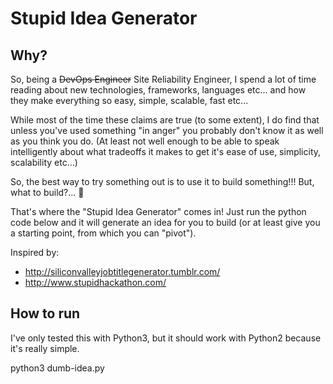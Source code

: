 # Stupid Idea Generator

## Why?

So, being a ~~DevOps Engineer~~ Site Reliability Engineer, I spend a lot of time reading about new technologies,
frameworks, languages etc... and how they make everything so easy, simple, scalable, fast etc...

While most of the time these claims are true (to some extent), I do find that unless you've used something "in anger"
you probably don't know it as well as you think you do. (At least not well enough to be able to speak intelligently about what
tradeoffs it makes to get it's ease of use, simplicity, scalability etc...)

So, the best way to try something out is to use it to build something!!! But, what to build?... 🤔

That's where the "Stupid Idea Generator" comes in! Just run the python code below and it will generate an idea for you
to build (or at least give you a starting point, from which you can "pivot").

Inspired by:

* http://siliconvalleyjobtitlegenerator.tumblr.com/
* http://www.stupidhackathon.com/

## How to run

I've only tested this with Python3, but it should work with Python2 because it's really simple.

  python3 dumb-idea.py

